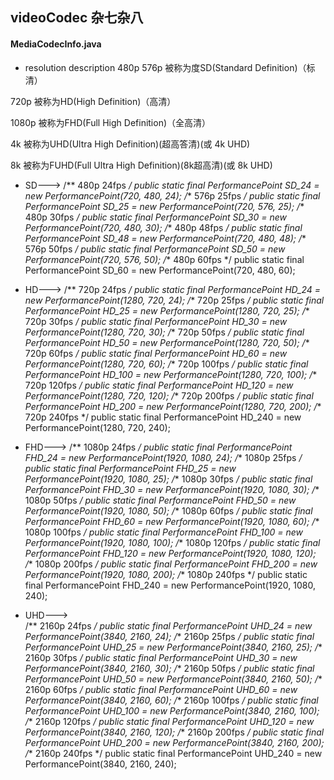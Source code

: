 ## videoCodec 杂七杂八


#### MediaCodecInfo.java
- resolution description
480p 576p 被称为度SD(Standard Definition)（标清）
  
720p 被称为HD(High Definition)（高清）
  
1080p 被称为FHD(Full High Definition)（全高清）
  
4k 被称为UHD(Ultra High Definition)(超高答清)(或 4k UHD)
  
8k 被称为FUHD(Full Ultra High Definition)(8k超高清)(或 8k UHD)

- SD--->
/** 480p 24fps */
public static final PerformancePoint SD_24 = new PerformancePoint(720, 480, 24);
/** 576p 25fps */
public static final PerformancePoint SD_25 = new PerformancePoint(720, 576, 25);
/** 480p 30fps */
public static final PerformancePoint SD_30 = new PerformancePoint(720, 480, 30);
/** 480p 48fps */
public static final PerformancePoint SD_48 = new PerformancePoint(720, 480, 48);
/** 576p 50fps */
public static final PerformancePoint SD_50 = new PerformancePoint(720, 576, 50);
/** 480p 60fps */
public static final PerformancePoint SD_60 = new PerformancePoint(720, 480, 60);

- HD--->
/** 720p 24fps */
public static final PerformancePoint HD_24 = new PerformancePoint(1280, 720, 24);
/** 720p 25fps */
public static final PerformancePoint HD_25 = new PerformancePoint(1280, 720, 25);
/** 720p 30fps */
public static final PerformancePoint HD_30 = new PerformancePoint(1280, 720, 30);
/** 720p 50fps */
public static final PerformancePoint HD_50 = new PerformancePoint(1280, 720, 50);
/** 720p 60fps */
public static final PerformancePoint HD_60 = new PerformancePoint(1280, 720, 60);
/** 720p 100fps */
public static final PerformancePoint HD_100 = new PerformancePoint(1280, 720, 100);
/** 720p 120fps */
public static final PerformancePoint HD_120 = new PerformancePoint(1280, 720, 120);
/** 720p 200fps */
public static final PerformancePoint HD_200 = new PerformancePoint(1280, 720, 200);
/** 720p 240fps */
public static final PerformancePoint HD_240 = new PerformancePoint(1280, 720, 240);

- FHD--->
/** 1080p 24fps */
public static final PerformancePoint FHD_24 = new PerformancePoint(1920, 1080, 24);
/** 1080p 25fps */
public static final PerformancePoint FHD_25 = new PerformancePoint(1920, 1080, 25);
/** 1080p 30fps */
public static final PerformancePoint FHD_30 = new PerformancePoint(1920, 1080, 30);
/** 1080p 50fps */
public static final PerformancePoint FHD_50 = new PerformancePoint(1920, 1080, 50);
/** 1080p 60fps */
public static final PerformancePoint FHD_60 = new PerformancePoint(1920, 1080, 60);
/** 1080p 100fps */
public static final PerformancePoint FHD_100 = new PerformancePoint(1920, 1080, 100);
/** 1080p 120fps */
public static final PerformancePoint FHD_120 = new PerformancePoint(1920, 1080, 120);
/** 1080p 200fps */
public static final PerformancePoint FHD_200 = new PerformancePoint(1920, 1080, 200);
/** 1080p 240fps */
public static final PerformancePoint FHD_240 = new PerformancePoint(1920, 1080, 240);
   
- UHD--->         
/** 2160p 24fps */
public static final PerformancePoint UHD_24 = new PerformancePoint(3840, 2160, 24);
/** 2160p 25fps */
public static final PerformancePoint UHD_25 = new PerformancePoint(3840, 2160, 25);
/** 2160p 30fps */
public static final PerformancePoint UHD_30 = new PerformancePoint(3840, 2160, 30);
/** 2160p 50fps */
public static final PerformancePoint UHD_50 = new PerformancePoint(3840, 2160, 50);
/** 2160p 60fps */
public static final PerformancePoint UHD_60 = new PerformancePoint(3840, 2160, 60);
/** 2160p 100fps */
public static final PerformancePoint UHD_100 = new PerformancePoint(3840, 2160, 100);
/** 2160p 120fps */
public static final PerformancePoint UHD_120 = new PerformancePoint(3840, 2160, 120);
/** 2160p 200fps */
public static final PerformancePoint UHD_200 = new PerformancePoint(3840, 2160, 200);
/** 2160p 240fps */
public static final PerformancePoint UHD_240 = new PerformancePoint(3840, 2160, 240);
